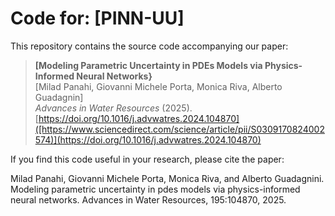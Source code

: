 # Code for: [PINN-UU]

This repository contains the source code accompanying our paper:

> **[Modeling Parametric Uncertainty in PDEs Models via Physics-Informed Neural Networks}**  
> [Milad Panahi, Giovanni Michele Porta, Monica Riva, Alberto Guadagnin]  
> *Advances in Water Resources* (2025).  
> [https://doi.org/10.1016/j.advwatres.2024.104870]([https://www.sciencedirect.com/science/article/pii/S0309170824002574)](https://doi.org/10.1016/j.advwatres.2024.104870)

If you find this code useful in your research, please cite the paper:

Milad Panahi, Giovanni Michele Porta, Monica Riva, and Alberto Guadagnini. Modeling parametric uncertainty in pdes models via physics-informed neural networks. Advances in Water Resources, 195:104870, 2025.
